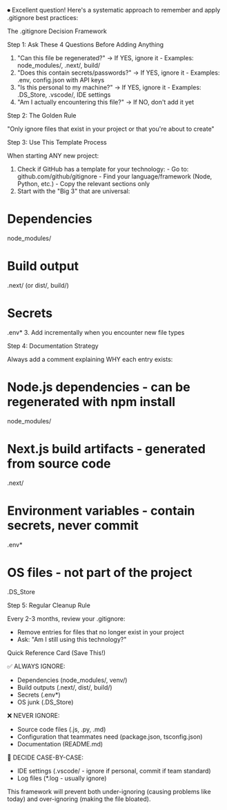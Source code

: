 ⏺ Excellent question! Here's a systematic approach to remember and apply .gitignore best practices:

  The .gitignore Decision Framework

  Step 1: Ask These 4 Questions Before Adding Anything

  1. "Can this file be regenerated?" → If YES, ignore it
    - Examples: node_modules/, .next/, build/
  2. "Does this contain secrets/passwords?" → If YES, ignore it
    - Examples: .env, config.json with API keys
  3. "Is this personal to my machine?" → If YES, ignore it
    - Examples: .DS_Store, .vscode/, IDE settings
  4. "Am I actually encountering this file?" → If NO, don't add it yet

  Step 2: The Golden Rule

  "Only ignore files that exist in your project or that you're about to create"

  Step 3: Use This Template Process

  When starting ANY new project:

  1. Check if GitHub has a template for your technology:
    - Go to: github.com/github/gitignore
    - Find your language/framework (Node, Python, etc.)
    - Copy the relevant sections only
  2. Start with the "Big 3" that are universal:
  # Dependencies
  node_modules/

  # Build output  
  .next/ (or dist/, build/)

  # Secrets
  .env*
  3. Add incrementally when you encounter new file types

  Step 4: Documentation Strategy

  Always add a comment explaining WHY each entry exists:

  # Node.js dependencies - can be regenerated with npm install
  node_modules/

  # Next.js build artifacts - generated from source code
  .next/

  # Environment variables - contain secrets, never commit
  .env*

  # OS files - not part of the project
  .DS_Store

  Step 5: Regular Cleanup Rule

  Every 2-3 months, review your .gitignore:
  - Remove entries for files that no longer exist in your project
  - Ask: "Am I still using this technology?"

  Quick Reference Card (Save This!)

  ✅ ALWAYS IGNORE:
  - Dependencies (node_modules/, venv/)
  - Build outputs (.next/, dist/, build/)
  - Secrets (.env*)
  - OS junk (.DS_Store)

  ❌ NEVER IGNORE:
  - Source code files (.js, .py, .md)
  - Configuration that teammates need (package.json, tsconfig.json)
  - Documentation (README.md)

  🤔 DECIDE CASE-BY-CASE:
  - IDE settings (.vscode/ - ignore if personal, commit if team standard)
  - Log files (*.log - usually ignore)

  This framework will prevent both under-ignoring (causing problems like today) and over-ignoring (making the file
  bloated).